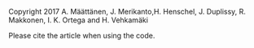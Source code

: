 
Copyright 2017 A. Määttänen, J. Merikanto,H. Henschel, J. Duplissy, R. Makkonen, I. K. Ortega and H. Vehkamäki

Please cite the article when using the code.

